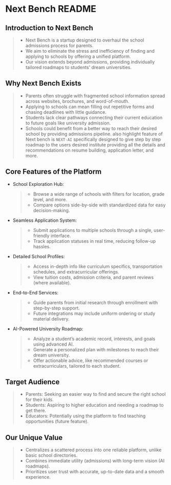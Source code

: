 # Next Bench README

## Introduction to Next Bench  
  >- Next Bench is a startup designed to overhaul the school admissions process for parents.  
   >- We aim to eliminate the stress and inefficiency of finding and applying to schools by offering a unified platform.  
   >- Our vision extends beyond admissions, providing individually tailored roadmaps to students' dream universities.

## Why Next Bench Exists
  >- Parents often struggle with fragmented school information spread across websites, brochures, and word-of-mouth.  
  >- Applying to schools can mean filling out repetitive forms and chasing deadlines with little guidance.  
  >- Students lack clear pathways connecting their current education to future goals like university admission.  
  >- Schools could benefit from a better way to reach their desired school by providing admissions pipeline. also highlight feature of Next bench is `NEXT-AI` specifically designed to give step by step roadmap to the users desired institute providing all the details and recommendations on resume building, application letter, and more. 

## Core Features of the Platform  

  - School Exploration Hub:  
    >- Browse a wide range of schools with filters for location, grade level, and more.  
    >- Compare options side-by-side with standardized data for easy decision-making.  
  - Seamless Application System:  
    >- Submit applications to multiple schools through a single, user-friendly interface.  
    >- Track application statuses in real time, reducing follow-up hassles.  
  - Detailed School Profiles:  
    >- Access in-depth info like curriculum specifics, transportation schedules, and extracurricular offerings.  
    >- View tuition costs, admission criteria, and parent reviews (where available).  
  - End-to-End Services:  
    >- Guide parents from initial research through enrollment with step-by-step support.  
    >- Future integrations may include uniform ordering or study material delivery.  

  - AI-Powered University Roadmap:  
    >- Analyze a student’s academic record, interests, and goals using advanced AI.  
    >- Generate a personalized plan with milestones to reach their dream university.  
    >- Offer actionable advice, like recommended courses or extracurriculars, tailored to each student.

## Target Audience  

  >- Parents: Seeking an easier way to find and secure the right school for their kids.
  >- Students: Aspiring to higher education and needing a roadmap to get there.
  >- Educators: Potentially using the platform to find teaching opportunities (future feature).  

## Our Unique Value 
  >- Centralizes a scattered process into one reliable platform, unlike basic school directories.  
  >- Combines immediate utility (admissions) with long-term vision (AI roadmaps).  
  >- Prioritizes user trust with accurate, up-to-date data and a smooth experience. 